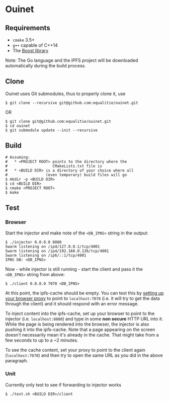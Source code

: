# Ouinet

## Requirements

* `cmake` 3.5+
* `g++` capable of C++14
* The [Boost library](http://www.boost.org/)

Note: The Go language and the IPFS project will be downloaded automatically
during the build process.

## Clone

Ouinet uses Git submodules, thus to properly clone it, use

```
$ git clone --recursive git@github.com:equalitie/ouinet.git
```

OR

```
$ git clone git@github.com:equalitie/ouinet.git
$ cd ouinet
$ git submodule update --init --recursive
```

## Build

```
# Assuming:
#   * <PROJECT ROOT> points to the directory where the
#                    CMakeLists.txt file is
#   * <BUILD DIR> is a directory of your choice where all
#                 (even temporary) build files will go
$ mkdir -p <BUILD DIR>
$ cd <BUILD DIR>
$ cmake <PROJECT ROOT>
$ make
```

## Test

### Browser

Start the injector and make note of the `<DB_IPNS>` string in the output:

```
$ ./injector 0.0.0.0 8080
Swarm listening on /ip4/127.0.0.1/tcp/4001
Swarm listening on /ip4/192.168.0.136/tcp/4001
Swarm listening on /ip6/::1/tcp/4001
IPNS DB: <DB_IPNS>
```

Now - while injector is still running - start the client and pass
it the `<DB_IPNS>` string from above:

```
$ ./client 0.0.0.0 7070 <DB_IPNS>
```

At this point, the ipfs-cache should be empty. You can test this by [setting up
your browser proxy](http://www.wikihow.com/Enter-Proxy-Settings-in-Firefox) to
point to `localhost:7070` (i.e. it will try to get the data through the client)
and it should respond with an error message.

To inject content into the ipfs-cache, set up your browser to point to the
injector (i.e. `localhost:8080`) and type in some **non secure** HTTP URL into
it. While the page is being rendered into the browser, the injector is also
pushing it into the ipfs-cache. Note that a page appearing on the screen
doesn't necessarily mean it's already in the cache.  That might take from a few
seconds to up to a ~2 minutes.

To see the cache content, set your proxy to point to the client again
(`localhost:7070`) and then try to open the same URL as you did in the above
paragraph.

### Unit

Currently only test to see if forwarding to injector works

```
$ ./test.sh <BUILD DIR>/client
```

